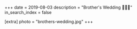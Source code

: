 +++
date = 2019-08-03
description = "Brother's Wedding 🤵👰💒"
in_search_index = false

[extra]
photo = "brothers-wedding.jpg"
+++
